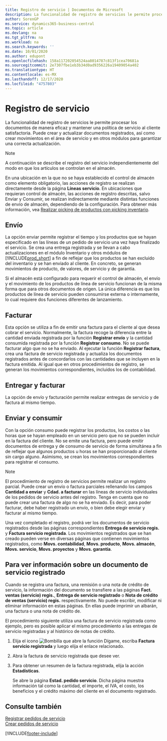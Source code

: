 ```yaml
---
title: Registro de servicio | Documentos de Microsoft
description: La funcionalidad de registro de servicios le permite procesar los documentos de manera eficaz y mantener una política de servicio al cliente satisfactoria. Puede crear y actualizar documentos registrados, así como crear movimientos en el área de servicio y en otros módulos para garantizar una correcta actualización.
author: SorenGP
ms.service: dynamics365-business-central
ms.topic: article
ms.devlang: na
ms.tgt_pltfrm: na
ms.workload: na
ms.search.keywords: ''
ms.date: 10/01/2020
ms.author: edupont
ms.openlocfilehash: 158a117202054524aa8014787c813f1cea70681a
ms.sourcegitcommit: 2e7307fbe1eb3b34d0ad9356226a19409054a402
ms.translationtype: HT
ms.contentlocale: es-MX
ms.lasthandoff: 12/17/2020
ms.locfileid: "4757803"
---
```

# <a name="service-posting"></a>Registro de servicio
La funcionalidad de registro de servicios le permite procesar los documentos de manera eficaz y mantener una política de servicio al cliente satisfactoria. Puede crear y actualizar documentos registrados, así como crear movimientos en el área de servicio y en otros módulos para garantizar una correcta actualización.  

> [!NOTE]  
>  A continuación se describe el registro del servicio independientemente del modo en que los artículos se controlan en el almacén.  
>   
>  En una ubicación en la que no se haya establecido el control de almacén como elemento obligatorio, las acciones de registro se realizan directamente desde la página **Líneas servicio**. En ubicaciones que requieran control de almacén, las acciones de registro descritas, salvo Enviar y Consumir, se realizan indirectamente mediante distintas funciones de envío de almacén, dependiendo de la configuración. Para obtener más información, vea [Realizar picking de productos con picking inventario](warehouse-how-to-pick-items-with-inventory-picks.md).  

## <a name="ship"></a>Envío  
La opción enviar permite registrar el tiempo y los productos que se hayan especificado en las líneas de un pedido de servicio una vez haya finalizado el servicio. Se crea una entrega registrada y se llevan a cabo actualizaciones en el módulo Inventario y otros módulos de [!INCLUDE[prod_short](includes/prod_short.md)] a fin de reflejar que los productos se han excluido del inventario y se han enviado al cliente. En concreto, se generan movimientos de producto, de valores, de servicio y de garantía.  

Si el almacén está configurado para requerir el control de almacén, el envío y el movimiento de los productos de línea de servicio funcionan de la misma forma que para otros documentos de origen. La única diferencia es que los productos de línea de servicio pueden consumirse externa o internamente, lo cual requiere dos funciones diferentes de lanzamiento.

## <a name="invoice"></a>Facturar  
Esta opción se utiliza a fin de emitir una factura para el cliente al que desea cobrar el servicio. Normalmente, la factura recoge la diferencia entre la cantidad enviada registrada por la función **Registrar envío** y la cantidad consumida registrada por la función **Registrar consumo**. No se puede facturar algo que no se ha enviado. Al ejecutar la función **Registrar factura**, crea una factura de servicio registrada y actualiza los documentos registrados antes de concordarlos con las cantidades que se incluyen en la factura emitida. Al igual que en otros procedimientos de registro, se generan los movimientos correspondientes, incluidos los de contabilidad.  

## <a name="ship-and-invoice"></a>Entregar y facturar  
La opción de envío y facturación permite realizar entregas de servicio y de factura al mismo tiempo.  

## <a name="ship-and-consume"></a>Enviar y consumir  
Con la opción consumo puede registrar los productos, los costos o las horas que se hayan empleado en un servicio pero que no se pueden incluir en la factura del cliente. No se emite una factura, pero puede emitir documentos de entrega y de consumo de servicio de forma simultánea a fin de reflejar que algunos productos u horas se han proporcionado al cliente sin cargo alguno. Asimismo, se crean los movimientos correspondientes para registrar el consumo.  

> [!NOTE]  
>  El procedimiento de registro de servicios permite realizar un registro parcial. Puede crear un envío o factura parciales rellenando los campos **Cantidad a enviar** y **Cdad. a facturar** en las líneas de servicio individuales de los pedidos de servicio antes del registro. Tenga en cuenta que no puede crear una factura de algo no se ha enviado. Es decir, para poder facturar, debe haber registrado un envío, o bien debe elegir enviar y facturar al mismo tiempo.  

Una vez completado el registro, podrá ver los documentos de servicio registrados desde las páginas correspondientes **Entrega de servicio regis.** y **Factura servicio registrada**. Los movimientos registrados que se han creado pueden verse en diversas páginas que contienen movimientos registrados, como **Movs. contabilidad**, **Movs. producto**, **Movs. almacén**, **Movs. servicio**, **Movs. proyectos** y **Movs. garantía**.  

## <a name="to-view-information-about-a-posted-service-document"></a>Para ver información sobre un documento de servicio registrado  
Cuando se registra una factura, una remisión o una nota de crédito de servicio, la información del documento se transfiere a las páginas **Fact. ventas (servicio) regis.**, **Entrega de servicio registrado** o **Nota de crédito de ventas (servicio) regis.** respectivamente. No puede escribir, modificar ni eliminar información en estas páginas. En ellas puede imprimir un albarán, una factura o una nota de crédito de.  

El procedimiento siguiente utiliza una factura de servicio registrada como ejemplo, pero es posible aplicar el mismo procedimiento a las entregas de servicio registradas y al histórico de notas de crédito.  

1. Elija el icono ![Bombilla que abre la función Dígame](media/ui-search/search_small.png "Dígame qué desea hacer"), escriba **Factura servicio registrada** y luego elija el enlace relacionado.  
2. Abra la factura de servicio registrada que desee ver.  
3. Para obtener un resumen de la factura registrada, elija la acción **Estadísticas**.  

    Se abre la página **Estad. pedido servicio**. Dicha página muestra información tal como la cantidad, el importe, el IVA, el costo, los beneficios y el crédito máximo del cliente en el documento registrado.

## <a name="see-also"></a>Consulte también  
[Registrar pedidos de servicio](service-how-to-post-service-orders.md)   
[Crear pedidos de servicio](service-how-to-create-service-orders.md)


[!INCLUDE[footer-include](includes/footer-banner.md)]